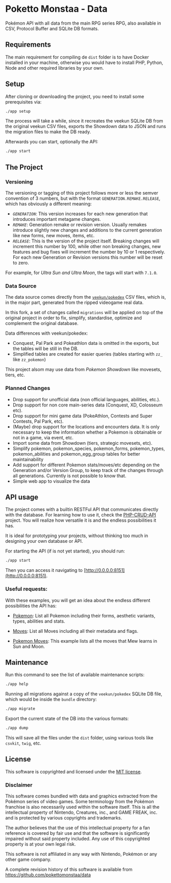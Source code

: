 # Poketto Monstaa - Data
Pokémon API with all data from the main RPG series RPG, also available in CSV, Protocol Buffer and SQLite DB formats.

## Requirements
The main requirement for compiling de `dist` folder is to have Docker installed in your machine,
otherwise you would have to install PHP, Python, Node and other required libraries by your own.

## Setup
After cloning or downloading the project, you need to install some prerequisites via:
```bash
./app setup
```

The process will take a while, since it recreates the veekun SQLite DB from the original veekun CSV files,
exports the Showdown data to JSON and runs the migration files to make the DB ready.

Afterwards you can start, optionally the API:
```bash
./app start
```

## The Project

### Versioning
The versioning or tagging of this project follows more or less the semver convention of 3 numbers, but
with the format `GENERATION.REMAKE.RELEASE`, which has obviously a different meaning:

- _`GENERATION`_: This version increases for each new generation that introduces important metagame changes.
- _`REMAKE`_: Generation remake or revision version. Usually remakes introduce slightly new changes and additions
to the current generation like new forms, new moves, items, etc.
- _`RELEASE`_: This is the version of the project itself. Breaking changes will increment this number by 100, while other
non breaking changes, new features and bug fixes will increment the number by 10 or 1 respectively.
For each new Generation or Revision versions this number will be reset to zero.

For example, for *Ultra Sun and Ultra Moon*, the tags will start with `7.1.0`.

### Data Source
The data source comes directly from the 
[`veekun/pokedex`](https://github.com/veekun/pokedex) CSV files,
which is, in the major part, generated from the ripped videogame real data.

In this fork, a set of changes called `migrations` will be applied on top of the original project
in order to fix, simplify, standardise, optimize and complement the original database.

Data differences with veekun/pokedex:

- Conquest, Pal Park and Pokeathlon data is omitted in the exports, but the tables will be still in the DB.
- Simplified tables are created for easier queries (tables starting with `zz_` like `zz_pokemon`)

This project alsom may use data from *Pokemon Showdown* like movesets, tiers, etc.

### Planned Changes
- Drop support for unofficial data (non official languages, abilities, etc.).
- Drop support for non core main-series data (Conquest, XD, Colosseum etc).
- Drop support for mini game data (PokeAthlon, Contests and Super Contests, Pal Park, etc).
- (Maybe) drop support for the locations and encounters data. It is only necessary to keep the information whether a Pokemon
is obtainable or not in a game, via event, etc.
- Import some data from Showdown (tiers, strategic movesets, etc).
- Simplify pokemon, pokemon_species, pokemon_forms, pokemon_types, pokemon_abilities and pokemon_egg_group
tables for better maintainability
- Add support for different Pokemon stats/moves/etc depending on the Generation and/or Version Group,
to keep track of the changes through all generations. Currently is not possible to know that.
- Simple web app to visualize the data

## API usage
The project comes with a builtin RESTFul API that communicates directly with the database.
For learning how to use it, check the [PHP-CRUD-API](https://github.com/mevdschee/php-crud-api#usage) project.
You will realize how versatile it is and the endless possibilities it has.

It is ideal for prototyping your projects, without thinking too much in designing your own database or API.

For starting the API (if is not yet started), you should run:

```bash
./app start
```

Then you can access it navigating to [http://0.0.0.0:8151](http://0.0.0.0:8151).

### Useful requests:
With these examples, you will get an idea about the endless different possibilities the API has:

- [Pokemon](http://0.0.0.0:8151/pokemon_species?include=pokemon,pokemon_types,pokemon_stats,pokemon_abilities,pokemon_forms&transform=1): List all Pokemon including their forms, aesthetic variants, types, abilities and stats.

- [Moves](http://0.0.0.0:8151/moves?include=move_meta,move_flag_map&transform=1): List all Moves including all their metadata and flags.

- [Pokemon Moves](http://0.0.0.0:8151/pokemon_moves?filter[]=pokemon_id,eq,151&filter[]=version_group_id,eq,17&include=moves&order[]=pokemon_move_method_id&order[]=level&page=1,1000&transform=1): This example lists all the moves
that Mew learns in Sun and Moon.



## Maintenance

Run this command to see the list of available maintenance scripts:
```bash
./app help
```

Running all migrations against a copy of the `veekun/pokedex` SQLite DB file,
which would be inside the `bundle` directory:
```bash
./app migrate
```

Export the current state of the DB into the various formats:
```bash
./app dump
```
This will save all the files under the `dist` folder, using various tools like `csvkit`, `twig`, etc.

## License

This software is copyrighted and licensed under the 
[MIT license](https://github.com/pokettomonstaa/data/LICENSE).

### Disclaimer

This software comes bundled with data and graphics extracted from the
Pokémon series of video games. Some terminology from the Pokémon franchise is
also necessarily used within the software itself. This is all the intellectual
property of Nintendo, Creatures, inc., and GAME FREAK, inc. and is protected by
various copyrights and trademarks.

The author believes that the use of this intellectual property for a fan reference
is covered by fair use and that the software is significantly impaired without said
property included. Any use of this copyrighted property is at your own legal risk.

This software is not affiliated in any way with Nintendo,
Pokémon or any other game company.

A complete revision history of this software is available from
https://github.com/pokettomonstaa/data
